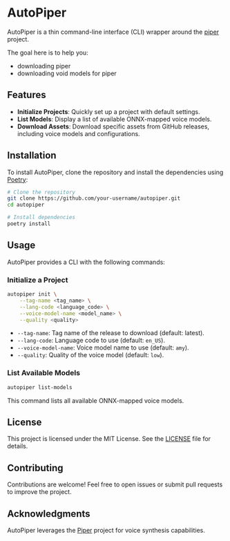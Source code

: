 # AutoPiper

AutoPiper is a thin command-line interface (CLI) wrapper around the
[piper](https://github.com/rhasspy/piper?tab=readme-ov-file) project.

The goal here is to help you:
- downloading piper
- downloading void models for piper

## Features

- **Initialize Projects**: Quickly set up a project with default settings.
- **List Models**: Display a list of available ONNX-mapped voice models.
- **Download Assets**: Download specific assets from GitHub releases, including voice models and configurations.

## Installation

To install AutoPiper, clone the repository and install the dependencies using [Poetry](https://python-poetry.org/):

```bash
# Clone the repository
git clone https://github.com/your-username/autopiper.git
cd autopiper

# Install dependencies
poetry install
```

## Usage

AutoPiper provides a CLI with the following commands:

### Initialize a Project

```bash
autopiper init \
    --tag-name <tag_name> \
    --lang-code <language_code> \
    --voice-model-name <model_name> \
    --quality <quality>
```

- `--tag-name`: Tag name of the release to download (default: latest).
- `--lang-code`: Language code to use (default: `en_US`).
- `--voice-model-name`: Voice model name to use (default: `amy`).
- `--quality`: Quality of the voice model (default: `low`).

### List Available Models

```bash
autopiper list-models
```

This command lists all available ONNX-mapped voice models.

## License

This project is licensed under the MIT License. See the [LICENSE](LICENSE) file for details.

## Contributing

Contributions are welcome! Feel free to open issues or submit pull requests to improve the project.

## Acknowledgments

AutoPiper leverages the [Piper](https://github.com/rhasspy/piper) project for voice synthesis capabilities.